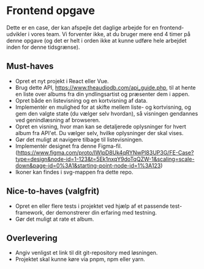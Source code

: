 # Frontend opgave
Dette er en case, der kan afspejle det daglige arbejde for en frontend-udvikler i vores team. Vi forventer ikke, at du bruger mere end 4 timer på denne opgave (og det er helt i orden ikke at kunne udføre hele arbejdet inden for denne tidsgrænse).  

## Must-haves
- Opret et nyt projekt i React eller Vue.
- Brug dette API, https://www.theaudiodb.com/api_guide.php, til at hente en liste over albums fra din yndlingsartist og præsenter dem i appen.
- Opret både en listevisning og en kortvisning af data.
- Implementér en mulighed for at skifte mellem liste- og kortvisning, og gem den valgte state (du vælger selv hvordan), så visningen gendannes ved genindlæsning af browseren.
- Opret en visning, hvor man kan se detaljerede oplysninger for hvert album fra API'et. Du vælger selv, hvilke oplysninger der skal vises.
- Gør det muligt at navigere tilbage til listevisningen.
- Implementér designet fra denne Figma-fil. (https://www.figma.com/proto/IWlpD8Uk4qRYNwPl83UP3G/FE-Case?type=design&node-id=1-123&t=5Ek1nxqY9doTqQZW-1&scaling=scale-down&page-id=0%3A1&starting-point-node-id=1%3A123)
- Ikoner kan findes i svg-mappen fra dette repo.

## Nice-to-haves (valgfrit)
- Opret en eller flere tests i projektet ved hjælp af et passende test-framework, der demonstrerer din erfaring med testning.  
- Gør det muligt at rate et album.

## Overlevering 
- Angiv venligst et link til dit git-repository med løsningen.  
- Projektet skal kunne køre via pnpm, npm eller yarn.  
